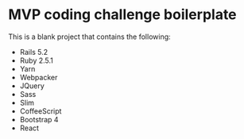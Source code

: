 # MVP coding challenge boilerplate

This is a blank project that contains the following:

- Rails 5.2
- Ruby 2.5.1
- Yarn
- Webpacker
- JQuery
- Sass
- Slim
- CoffeeScript
- Bootstrap 4
- React
